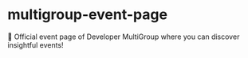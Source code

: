 # multigroup-event-page
📌 Official event page of Developer MultiGroup where you can discover insightful events!
